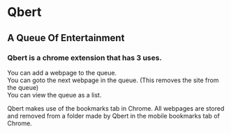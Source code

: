 # Qbert
## A Queue Of Entertainment

### Qbert is a chrome extension that has 3 uses.

You can add a webpage to the queue.  
You can goto the next webpage in the queue. (This removes the site from the queue)   
You can view the queue as a list. 

Qbert makes use of the bookmarks tab in Chrome. All webpages are stored and removed from a folder made by Qbert in the mobile bookmarks tab of Chrome.
